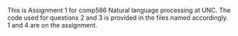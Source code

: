 This is Assignment 1 for comp586 Natural language processing at UNC. The code used for questions 2 and 3 is provided in the files named accordingly. 1 and 4 are on the assignment. 
